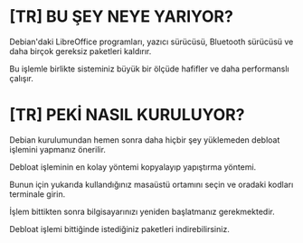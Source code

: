 # [TR] BU ŞEY NEYE YARIYOR?

Debian'daki LibreOffice programları, yazıcı sürücüsü, Bluetooth sürücüsü ve daha birçok gereksiz paketleri kaldırır.

Bu işlemle birlikte sisteminiz büyük bir ölçüde hafifler ve daha performanslı çalışır.

# [TR] PEKİ NASIL KURULUYOR?

Debian kurulumundan hemen sonra daha hiçbir şey yüklemeden debloat işlemini yapmanız önerilir.

Debloat işleminin en kolay yöntemi kopyalayıp yapıştırma yöntemi.

Bunun için yukarıda kullandığınız masaüstü ortamını seçin ve oradaki kodları terminale girin.

İşlem bittikten sonra bilgisayarınızı yeniden başlatmanız gerekmektedir.

Debloat işlemi bittiğinde istediğiniz paketleri indirebilirsiniz.
